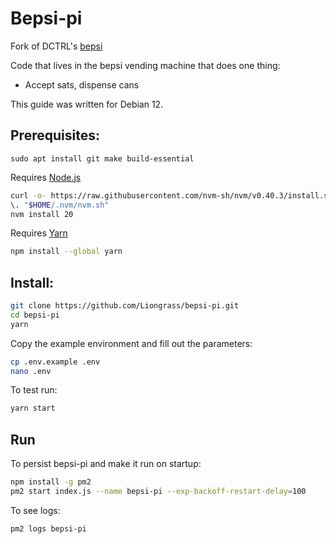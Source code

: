 # Bepsi-pi

Fork of DCTRL's [bepsi](https://github.com/GitYVR/bepsi-pi)

Code that lives in the bepsi vending machine that does one thing:

- Accept sats, dispense cans

This guide was written for Debian 12.

## Prerequisites:

`sudo apt install git make build-essential`

Requires [Node.js](https://nodejs.org/en/download)

```bash
curl -o- https://raw.githubusercontent.com/nvm-sh/nvm/v0.40.3/install.sh | bash
\. "$HOME/.nvm/nvm.sh"
nvm install 20
```

Requires [Yarn](https://classic.yarnpkg.com/lang/en/docs/install/#debian-stable)

```bash
npm install --global yarn
```

## Install:

```bash
git clone https://github.com/Liongrass/bepsi-pi.git
cd bepsi-pi
yarn
```

Copy the example environment and fill out the parameters:

```bash
cp .env.example .env
nano .env
```

To test run:

```bash
yarn start
```

## Run

To persist bepsi-pi and make it run on startup:

```bash
npm install -g pm2
pm2 start index.js --name bepsi-pi --exp-backoff-restart-delay=100
```

To see logs:

```bash
pm2 logs bepsi-pi
```
